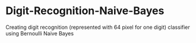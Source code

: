# Digit-Recognition-Naive-Bayes
Creating digit recognition (represented with 64 pixel for one digit) classifier using Bernoulli Naive Bayes
